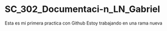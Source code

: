 # SC_302_Documentaci-n_LN_Gabriel
Esta es mi primera practica con Github
Estoy trabajando en una rama nueva